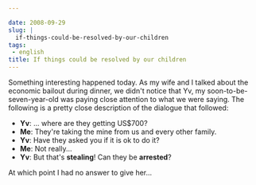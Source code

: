 ```yaml
---

date: 2008-09-29
slug: |
  if-things-could-be-resolved-by-our-children
tags:
 - english
title: If things could be resolved by our children
---
```


Something interesting happened today. As my wife and I talked about the
economic bailout during dinner, we didn't notice that Yv, my
soon-to-be-seven-year-old was paying close attention to what we were
saying. The following is a pretty close description of the dialogue that
followed:

-   **Yv**: ... where are they getting US\$700?
-   **Me**: They're taking the mine from us and every other family.
-   **Yv**: Have they asked you if it is ok to do it?
-   **Me**: Not really...
-   **Yv**: But that's **stealing**! Can they be **arrested**?

At which point I had no answer to give her...
